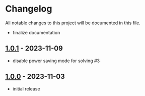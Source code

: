 # Changelog

All notable changes to this project will be documented in this file.

* finalize documentation

## [1.0.1](https://github.com/momu/esp32-alarmlicht/compare/v1.0.0...v1.0.1) - 2023-11-09

* disable power saving mode for solving #3

## [1.0.0](https://github.com/momu/esp32-alarmlicht/releases/tag/v1.0.0) - 2023-11-03

* initial release
